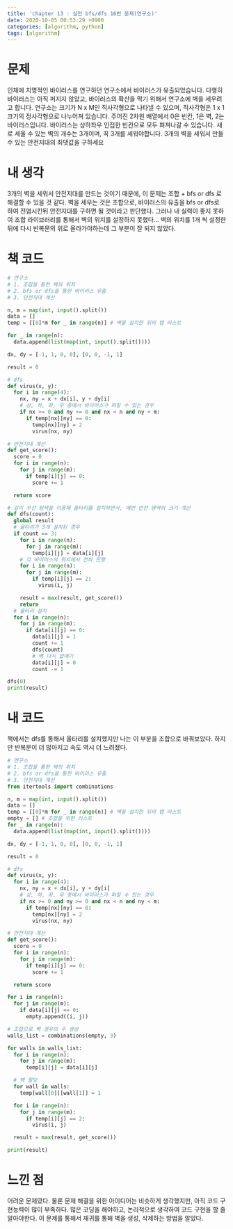 ```yaml
---
title: 'chapter 13 : 실전 bfs/dfs 16번 문제(연구소)'
date: 2020-10-05 00:53:29 +0900
categories: [algorithm, python]
tags: [algorithm]
---
```

# 문제
인체에 치명적인 바이러스를 연구하던 연구소에서 바이러스가 유출되었습니다. 다행히 바이러스는 아직 퍼지지 않았고, 바이러스의 확산을 막기 위해서 연구소에 벽을 세우려고 합니다.
연구소는 크기가 N x M인 직사각형으로 나타낼 수 있으며, 직사각형은 1 x 1크기의 정사각형으로 나누어져 있습니다.
주어진 2차원 배열에서 0은 빈칸, 1은 벽, 2는 바이러스입니다. 바이러스는 상하좌우 인접한 빈칸으로 모두 펴져나갈 수 있습니다. 새로 세울 수 있는 벽의 개수는 3개이며, 꼭 3개를 세워야합니다.
3개의 벽을 세워서 만들 수 있는 안전지대의 최댓값을 구하세요
# 내 생각
3개의 벽을 세워서 안전지대를 만드는 것이기 때문에, 이 문제는 조합 + bfs or dfs 로 해결할 수 있을 것 같다. 벽을 세우는 것은 조합으로, 바이러스의 유출을 bfs or dfs로 하여 전염시킨뒤 안전지대를 구하면 될 것이라고 판단했다. 그러나 내 실력이 좋지 못하여 조합 라이브러리를 통해서 벽의 위치를 설정하지 못했다... 벽의 위치를 1개 씩 설정한 뒤에 다시 반복문의 위로 올라가야하는데 그 부분이 잘 되지 않았다.

# 책 코드
```python
# 연구소
# 1. 조합을 통한 벽의 위치
# 2. bfs or dfs을 통한 바이러스 유출
# 3. 안전지대 계산

n, m = map(int, input().split())
data = []
temp = [[0]*m for _ in range(n)] # 벽을 설치한 뒤의 맵 리스트

for _ in range(n):
  data.append(list(map(int, input().split())))

dx, dy = [-1, 1, 0, 0], [0, 0, -1, 1]

result = 0

# dfs
def virus(x, y):
  for i in range(4):
    nx, ny = x + dx[i], y + dy[i]
    # 상, 하, 좌, 우 중에서 바이러스가 퍼질 수 있는 경우
    if nx >= 0 and ny >= 0 and nx < n and ny < m:
      if temp[nx][ny] == 0:
        temp[nx][ny] = 2
        virus(nx, ny)

# 안전지대 계산
def get_score():
  score = 0
  for i in range(n):
    for j in range(m):
      if temp[i][j] == 0:
        score += 1

  return score

# 깊이 우선 탐색을 이용해 울타리를 설치하면서, 매번 안전 영역의 크기 계산
def dfs(count):
  global result
  # 울타리가 3개 설치된 경우
  if count == 3:
    for i in range(n):
      for j in range(m):
        temp[i][j] = data[i][j]
    # 각 바이러스의 위치에서 전파 진행
    for i in range(n):
      for j in range(m):
        if temp[i][j] == 2:
          virus(i, j)

    result = max(result, get_score())
    return
  # 울타리 설치
  for i in range(n):
    for j in range(m):
      if data[i][j] == 0:
        data[i][j] = 1
        count += 1
        dfs(count)
        # 벽 다시 없애기
        data[i][j] = 0
        count -= 1

dfs(0)
print(result)
```

# 내 코드
책에서는 dfs를 통해서 울타리를 설치했지만 나는 이 부분을 조합으로 바꿔보았다. 하지만 반복문이 더 많아지고 속도 역시 더 느려졌다.
```python
# 연구소
# 1. 조합을 통한 벽의 위치
# 2. bfs or dfs을 통한 바이러스 유출
# 3. 안전지대 계산
from itertools import combinations

n, m = map(int, input().split())
data = []
temp = [[0]*m for _ in range(n)] # 벽을 설치한 뒤의 맵 리스트
empty = [] # 조합을 위한 리스트
for _ in range(n):
  data.append(list(map(int, input().split())))

dx, dy = [-1, 1, 0, 0], [0, 0, -1, 1]

result = 0

# dfs
def virus(x, y):
  for i in range(4):
    nx, ny = x + dx[i], y + dy[i]
    # 상, 하, 좌, 우 중에서 바이러스가 퍼질 수 있는 경우
    if nx >= 0 and ny >= 0 and nx < n and ny < m:
      if temp[nx][ny] == 0:
        temp[nx][ny] = 2
        virus(nx, ny)

# 안전지대 계산
def get_score():
  score = 0
  for i in range(n):
    for j in range(m):
      if temp[i][j] == 0:
        score += 1

  return score

for i in range(n):
  for j in range(m):
    if data[i][j] == 0:
      empty.append((i, j))

# 조합으로 벽 경우의 수 생성
walls_list = combinations(empty, 3)

for walls in walls_list:
  for i in range(n):
    for j in range(m):
      temp[i][j] = data[i][j]

  # 벽 할당
  for wall in walls:
    temp[wall[0]][wall[1]] = 1

  for i in range(n):
    for j in range(m):
      if temp[i][j] == 2:
        virus(i, j)

  result = max(result, get_score())

print(result)
```
# 느낀 점
어려운 문제였다. 물론 문제 해결을 위한 아이디어는 비슷하게 생각했지만, 아직 코드 구현능력이 많이 부족하다. 많은 코딩을 해야하고, 논리적으로 생각하여 코드 구현을 할 줄 알아야한다. 이 문제를 통해서 재귀를 통해 벽을 생성, 삭제하는 방법을 알았다.
